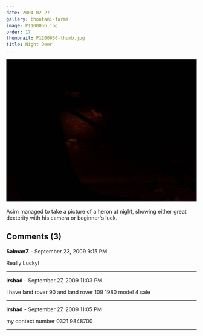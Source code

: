 ```yaml
---
date: 2004-02-27
gallery: bhootani-farms
image: P1100056.jpg
order: 17
thumbnail: P1100056-thumb.jpg
title: Night Deer
---
```


![Night Deer](./P1100056.jpg)

Asim managed to take a picture of a heron at night, showing either great dexterity with his camera or beginner's luck.

<div id="comments">

## Comments (3)

**SalmanZ** - September 23, 2009  9:15 PM

Really Lucky!

---

**irshad** - September 27, 2009 11:03 PM

i have land rover 90 and land rover 109 1980 model 4 sale

---

**irshad** - September 27, 2009 11:05 PM

my contect number 0321 9848700

---

</div>